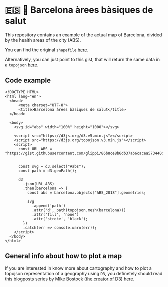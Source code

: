 # :es: :european_castle: Barcelona àrees bàsiques de salut

This repository contains an example of the actual map of Barcelona, divided by
the health areas of the city (ABS).

You can find the original `shapefile` [here](http://salutweb.gencat.cat/ca/el_departament/estadistiques_sanitaries/cartografia/).

Alternatively, you can just point to this gist, that will return the same data
in a `topojson` [here](https://gist.githubusercontent.com/glippi/86b8ce8b6db37ab6cacea573440df1b8/raw/45ecc0e8428fb672a133c0af48cd0102a72bb47b/FINAL).

## Code example
```
<!DOCTYPE HTML>
<html lang="en">
  <head>
      <meta charset="UTF-8">
      <title>Barcelona àrees bàsiques de salut</title>
  </head>

  <body>
    <svg id="abs" width="100%" height="1000"></svg>

    <script src="https://d3js.org/d3.v5.min.js"></script>
    <script src="https://d3js.org/topojson.v3.min.js"></script>
    <script>
      const URL_ABS = "https://gist.githubusercontent.com/glippi/86b8ce8b6db37ab6cacea573440df1b8/raw/45ecc0e8428fb672a133c0af48cd0102a72bb47b/FINAL"


      const svg = d3.select("#abs");
      const path = d3.geoPath();

      d3
        .json(URL_ABS)
        .then(barcelona => {
          const abs = barcelona.objects["ABS_2018"].geometries;

          svg
            .append('path')
            .attr('d', path(topojson.mesh(barcelona)))
            .attr('fill', 'none')
            .attr('stroke', 'black');
        })
        .catch(err => console.warn(err));
    </script>
  </body>
</html>
```


## General info about how to plot a map
If you are interested in know more about cartography and how to plot a topojson
representation of a geography using `D3`, you definetely should read this
blogposts series by Mike Bostock ([the creator of D3](https://github.com/mbostock)) [here](https://medium.com/@mbostock/command-line-cartography-part-1-897aa8f8ca2c).

